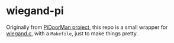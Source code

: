 wiegand-pi
==========

Originally from [PiDoorMan project](http://tonigor.com/pidoorman/), this repo is a small wrapper for [wiegand.c](http://tonigor.com/pidoorman/wiegand.c), with a `Makefile`, just to make things pretty.
